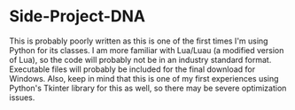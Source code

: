 # Side-Project-DNA
This is probably poorly written as this is one of the first times I'm using Python for its classes. I am more familiar with Lua/Luau (a modified version of Lua), so the code will probably not be in an industry standard format. Executable files will probably be included for the final download for Windows. Also, keep in mind that this is one of my first experiences using Python's Tkinter library for this as well, so there may be severe optimization issues.
